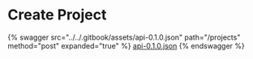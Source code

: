 # Create Project

{% swagger src="../../.gitbook/assets/api-0.1.0.json" path="/projects" method="post" expanded="true" %}
[api-0.1.0.json](<../../.gitbook/assets/api-0.1.0.json>)
{% endswagger %}


